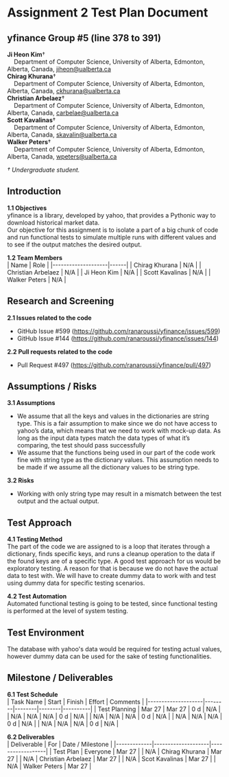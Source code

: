 # Assignment 2 Test Plan Document

## yfinance Group #5 (line 378 to 391)
**Ji Heon Kim**†<br>
&nbsp;&nbsp;&nbsp;&nbsp;Department of Computer Science, University of Alberta, Edmonton, Alberta, Canada, jiheon@ualberta.ca<br>
**Chirag Khurana**†<br>
&nbsp;&nbsp;&nbsp;&nbsp;Department of Computer Science, University of Alberta, Edmonton, Alberta, Canada, ckhurana@ualberta.ca <br>
**Christian Arbelaez**†<br>
&nbsp;&nbsp;&nbsp;&nbsp;Department of Computer Science, University of Alberta, Edmonton, Alberta, Canada, carbelae@ualberta.ca <br>
**Scott Kavalinas**†<br>
&nbsp;&nbsp;&nbsp;&nbsp;Department of Computer Science, University of Alberta, Edmonton, Alberta, Canada, skavalin@ualberta.ca <br>
**Walker Peters**†<br>
&nbsp;&nbsp;&nbsp;&nbsp;Department of Computer Science, University of Alberta, Edmonton, Alberta, Canada, wpeters@ualberta.ca <br>

*† Undergraduate student.*


## Introduction
**1.1 Objectives**<br>
yfinance is a library, developed by yahoo, that provides a Pythonic way to download historical market data.<br>
Our objective for this assignment is to isolate a part of a big chunk of code and run functional tests to simulate 
multiple runs with different values and to see if the output matches the desired output.

**1.2 Team Members**<br>
| Name               | Role |
|--------------------|------|
| Chirag Khurana     | N/A  |
| Christian Arbelaez | N/A  |
| Ji Heon Kim        | N/A  |
| Scott Kavalinas    | N/A  |
| Walker Peters      | N/A  |


## Research and Screening
**2.1 Issues related to the code**<br>
- GitHub Issue #599 (https://github.com/ranaroussi/yfinance/issues/599)
- GitHub Issue #144 (https://github.com/ranaroussi/yfinance/issues/144)

**2.2 Pull requests related to the code**<br>
- Pull Request #497 (https://github.com/ranaroussi/yfinance/pull/497)


## Assumptions / Risks
**3.1 Assumptions**<br>
- We assume that all the keys and values in the dictionaries are string type. This is a fair assumption to make 
since we do not have access to yahoo’s data, which means that we need to work with mock-up data. As long as the 
input data types match the data types of what it’s comparing, the test should pass successfully
- We assume that the functions being used in our part of the code work fine with string type as the dictionary 
values. This assumption needs to be made if we assume all the dictionary values to be string type.

**3.2 Risks**<br>
- Working with only string type may result in a mismatch between the test output and the actual output.


## Test Approach
**4.1 Testing Method**<br>
The part of the code we are assigned to is a loop that iterates through a dictionary, finds specific keys, and 
runs a cleanup operation to the data if the found keys are of a specific type. A good test approach for us would 
be exploratory testing. A reason for that is because we do not have the actual data to test with. We will have to 
create dummy data to work with and test using dummy data for specific testing scenarios. 

**4.2 Test Automation**<br>
Automated functional testing is going to be tested, since functional testing is performed at the level of system testing.


## Test Environment
The database with yahoo's data would be required for testing actual values, however dummy data can be used for the sake of testing functionalities.

## Milestone / Deliverables
**6.1 Test Schedule**<br>
| Task Name          | Start  | Finish | Effort | Comments |
|--------------------|--------|--------|--------|----------|
| Test Planning      | Mar 27 | Mar 27 | 0 d    | N/A      |
| N/A                | N/A    | N/A    | 0 d    | N/A      |
| N/A                | N/A    | N/A    | 0 d    | N/A      |
| N/A                | N/A    | N/A    | 0 d    | N/A      |
| N/A                | N/A    | N/A    | 0 d    | N/A      |

**6.2 Deliverables**<br>
| Deliverable | For                | Date / Milestone |
|-------------|--------------------|------------------|
| Test Plan   | Everyone           | Mar 27           |
| N/A         | Chirag Khurana     | Mar 27           |
| N/A         | Christian Arbelaez | Mar 27           |
| N/A         | Scot Kavalinas     | Mar 27           |
| N/A         | Walker Peters      | Mar 27           |
